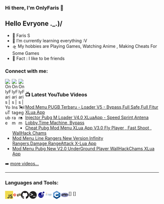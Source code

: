 ### Hi there, I'm OnlyFaris  👋


## Hello Evryone ._.)/

- 🔭 Faris S
- 🌱 I’m currently learning everything :V
- 🛸 My hobbies are Playing Games, Watching Anime , Making Cheats For Some Games
- 👥 Fact : I like to be friends


### Connect with me:
[<img align="left" alt="OnlyFaris | YouTube" width="22px" src="https://cdn.jsdelivr.net/npm/simple-icons@v3/icons/youtube.svg" />][youtube]
[<img align="left" alt="OnlyFaris | Instagram" width="22px" src="https://cdn.jsdelivr.net/npm/simple-icons@v3/icons/instagram.svg" />][instagram]
[<img align="left" alt="OnlyFaris | Telegram" width="22px" src="https://cdn.jsdelivr.net/npm/simple-icons@v3/icons/telegram.svg" />][telegram]
<br />


### 📺 Latest YouTube Videos

<!-- YOUTUBE:START -->
- [Mod Menu PUGB Terbaru - Loader V5 - Bypass,Full Safe,Full Fitur XLua App](https://www.youtube.com/watch?v=XdBtbDt4Xmg)
- [Injector Pubg M Loader V4.0 XLuaApp - Speed Sprint,Antena Lobby,Time Machine, Bypass](https://www.youtube.com/watch?v=53r9tHFkB6o)
- [Cheat Pubg Mod Menu XLua App V3.0 Fly Player , Fast Shoot , WallHack Chams](https://www.youtube.com/watch?v=F7uAqNSaCZs)
- [Mod Menu Line Rangers New Version Infinity Rangers,Damage,RangeAttack X-Lua App](https://www.youtube.com/watch?v=iXyoqwkw0K0)
- [Mod Menu Pubg New V2.0 UnderGround Player WallHackChams XLua App](https://www.youtube.com/watch?v=doFJHTlixBQ)
<!-- YOUTUBE:END -->

➡️ [more videos...](https://youtube.com/COKLIMITE)

---


### Languages and Tools:
[<img align="left" alt="JavaScript" width="26px" src="https://raw.githubusercontent.com/github/explore/80688e429a7d4ef2fca1e82350fe8e3517d3494d/topics/javascript/javascript.png" />]
[<img align="left" alt="Git" width="26px" src="https://raw.githubusercontent.com/github/explore/80688e429a7d4ef2fca1e82350fe8e3517d3494d/topics/git/git.png" />](https://git-scm.com)
[<img align="left" alt="GitHub" width="26px" src="https://raw.githubusercontent.com/github/explore/78df643247d429f6cc873026c0622819ad797942/topics/github/github.png" />](https://github.com)
[<img align="left" alt="Terminal" width="26px" src="https://raw.githubusercontent.com/github/explore/80688e429a7d4ef2fca1e82350fe8e3517d3494d/topics/terminal/terminal.png"/>]
[<img align="left" alt="Lua" width="26px" src="https://raw.githubusercontent.com/github/explore/80688e429a7d4ef2fca1e82350fe8e3517d3494d/topics/lua/lua.png" />](https://www.lua.org)
[<img align="left" alt="Java" width="26px" src="https://raw.githubusercontent.com/github/explore/80688e429a7d4ef2fca1e82350fe8e3517d3494d/topics/java/java.png" />](https://www.java.com)
[<img align="left" alt="C++" width="26px" src="https://raw.githubusercontent.com/github/explore/80688e429a7d4ef2fca1e82350fe8e3517d3494d/topics/cpp/cpp.png" />](https://wikipedia.org/wiki/C++)
[<img align="left" alt="Php" width="26px" src="https://raw.githubusercontent.com/github/explore/80688e429a7d4ef2fca1e82350fe8e3517d3494d/topics/php/php.png" />](https://www.php.net/)




<br />
<br />



[youtube]: https://youtube.com/COKLIMITE
[instagram]: https://instagram.com/onlyfarisxlua
[telegram]: https://t.me/OnlyFaris



